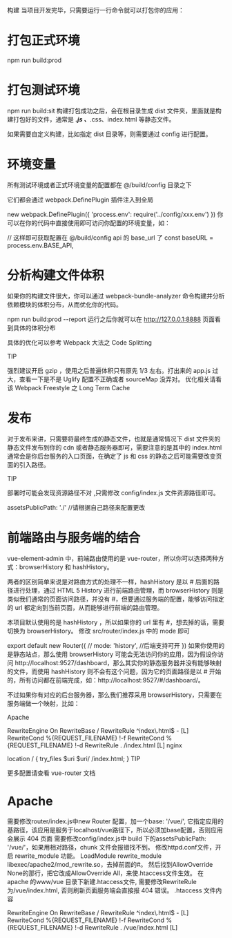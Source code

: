 构建
当项目开发完毕，只需要运行一行命令就可以打包你的应用：

# 打包正式环境
npm run build:prod


# 打包测试环境
npm run build:sit
构建打包成功之后，会在根目录生成 dist 文件夹，里面就是构建打包好的文件，通常是 ***.js 、***.css、index.html 等静态文件。

如果需要自定义构建，比如指定 dist 目录等，则需要通过 config 进行配置。


# 环境变量
所有测试环境或者正式环境变量的配置都在 @/build/config 目录之下

它们都会通过 webpack.DefinePlugin 插件注入到全局

new webpack.DefinePlugin({
  'process.env': require('../config/xxx.env')
})
你可以在你的代码中直接使用即可访问你配置的环境变量，如：

// 这样即可获取配置在 @/build/config api 的 base_url 了
const baseURL = process.env.BASE_API,

# 分析构建文件体积
如果你的构建文件很大，你可以通过 webpack-bundle-analyzer 命令构建并分析依赖模块的体积分布，从而优化你的代码。

npm run build:prod --report
运行之后你就可以在 http://127.0.0.1:8888 页面看到具体的体积分布



具体的优化可以参考 Webpack 大法之 Code Splitting

TIP

强烈建议开启 gzip ，使用之后普遍体积只有原先 1/3 左右。打出来的 app.js 过大，查看一下是不是 Uglify 配置不正确或者 sourceMap 没弄对。 优化相关请看该 Webpack Freestyle 之 Long Term Cache


# 发布
对于发布来讲，只需要将最终生成的静态文件，也就是通常情况下 dist 文件夹的静态文件发布到你的 cdn 或者静态服务器即可，需要注意的是其中的 index.html 通常会是你后台服务的入口页面，在确定了 js 和 css 的静态之后可能需要改变页面的引入路径。

TIP

部署时可能会发现资源路径不对 ,只需修改 config/index.js 文件资源路径即可。

assetsPublicPath: './' //请根据自己路径来配置更改
# 前端路由与服务端的结合
vue-element-admin 中，前端路由使用的是 vue-router，所以你可以选择两种方式：browserHistory 和 hashHistory。

两者的区别简单来说是对路由方式的处理不一样，hashHistory 是以 # 后面的路径进行处理，通过 HTML 5 History 进行前端路由管理，而 browserHistory 则是类似我们通常的页面访问路径，并没有 #，但要通过服务端的配置，能够访问指定的 url 都定向到当前页面，从而能够进行前端的路由管理。

本项目默认使用的是 hashHistory ，所以如果你的 url 里有 #，想去掉的话，需要切换为 browserHistory。 修改 src/router/index.js 中的 mode 即可

export default new Router({
  // mode: 'history', //后端支持可开
})
如果你使用的是静态站点，那么使用 browserHistory 可能会无法访问你的应用，因为假设你访问 http://localhost:9527/dashboard，那么其实你的静态服务器并没有能够映射的文件，而使用 hashHistory 则不会有这个问题，因为它的页面路径是以 # 开始的，所有访问都在前端完成，如：http://localhost:9527/#/dashboard/。

不过如果你有对应的后台服务器，那么我们推荐采用 browserHistory，只需要在服务端做一个映射，比如：

Apache

<IfModule mod_rewrite.c>
  RewriteEngine On
  RewriteBase /
  RewriteRule ^index\.html$ - [L]
  RewriteCond %{REQUEST_FILENAME} !-f
  RewriteCond %{REQUEST_FILENAME} !-d
  RewriteRule . /index.html [L]
</IfModule>
nginx

location / {
  try_files $uri $uri/ /index.html;
}
TIP

更多配置请查看 vue-router 文档

# Apache
需要修改router/index.js中new Router 配置，加一个base: '/vue/', 它指定应用的基路径，该应用是服务于localhost/vue路径下，所以必须加base配置，否则应用会展示 404 页面
需要修改config/index.js中 build 下的assetsPublicPath: '/vue/'，如果用相对路径，chunk 文件会报错找不到。
修改httpd.conf文件，开启 rewrite_module 功能。
LoadModule rewrite_module libexec/apache2/mod_rewrite.so，去掉前面的#。
然后找到AllowOverride None的那行，把它改成AllowOverride All，来使.htaccess文件生效。
在 apache 的www/vue 目录下新建.htaccess文件, 需要修改RewriteRule 为/vue/index.html, 否则刷新页面服务端会直接报 404 错误。
.htaccess 文件内容

<IfModule mod_rewrite.c>
  RewriteEngine On
  RewriteBase /
  RewriteRule ^index\.html$ - [L]
  RewriteCond %{REQUEST_FILENAME} !-f
  RewriteCond %{REQUEST_FILENAME} !-d
  RewriteRule . /vue/index.html [L]
</IfModule>